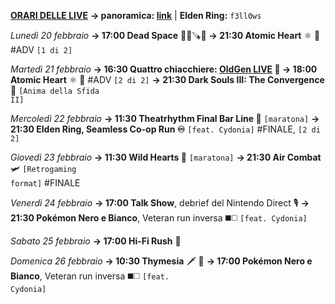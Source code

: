 <b><u>ORARI DELLE LIVE</u></b>
<b>→ panoramica: <a href="https://trello.com/b/iKwdSGf3/sabaku">link</a></b> | <b>Elden Ring:</b> <code>f3ll0ws</code>

<i>Lunedì 20 febbraio</i>
<b>→ 17:00 Dead Space</b> 🧑‍🚀🪚👾
<b>→ 21:30 Atomic Heart</b> ⚛️ 🖤 #ADV <code>[1 di 2]</code>

<i>Martedì 21 febbraio</i>
<b>→ 16:30 Quattro chiacchiere: <a href="https://www.twitch.tv/oldgenproject">OldGen LIVE</a> 💬 </b>
<b>→ 18:00 Atomic Heart</b> ⚛️ 🖤 #ADV <code>[2 di 2]</code>
<b>→ 21:30 Dark Souls III: The Convergence</b> 🔮
     <code>[Anima della Sfida II]</code>

<i>Mercoledì 22 febbraio</i>
<b>→ 11:30 Theatrhythm Final Bar Line 🎼</b> <code>[maratona]</code>
<b>→ 21:30 Elden Ring, Seamless Co-op Run ♾</b>
     <code>[feat. Cydonia]</code> #FINALE, <code>[2 di 2]</code> 

<i>Giovedì 23 febbraio</i>
<b>→ 11:30 Wild Hearts 🐾</b> <code>[maratona]</code>
<b>→ 21:30 Air Combat</b> 🛩️
     <code>[Retrogaming format]</code> #FINALE

<i>Venerdì 24 febbraio</i>
<b>→ 17:00 Talk Show</b>, debrief del Nintendo Direct 🎙
<b>→ 21:30  Pokémon Nero e Bianco</b>, Veteran run inversa ◼️◻️
     <code>[feat. Cydonia]</code> 

<i>Sabato 25 febbraio</i>
<b>→ 17:00 Hi-Fi Rush</b> 🎸

<i>Domenica 26 febbraio</i>
<b>→ 10:30 Thymesia</b> 🗡 🧪
<b>→ 17:00  Pokémon Nero e Bianco</b>, Veteran run inversa ◼️◻️
     <code>[feat. Cydonia]</code> 
